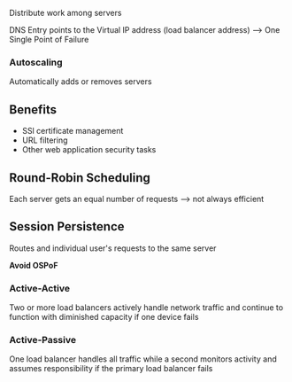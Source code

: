 Distribute work among servers

DNS Entry points to the Virtual IP address (load balancer address)
--> One Single Point of Failure
### Autoscaling
Automatically adds or removes servers

## Benefits
- SSl certificate management
- URL filtering
- Other web application security tasks

## Round-Robin Scheduling
Each server gets an equal number of requests
--> not always efficient

## Session Persistence
Routes and individual user's requests to the same server


**Avoid OSPoF**
### Active-Active
Two or more load balancers actively handle network traffic and continue to function with diminished capacity if one device fails
### Active-Passive
One load balancer handles all traffic while a second monitors activity and assumes responsibility if the primary load balancer fails

